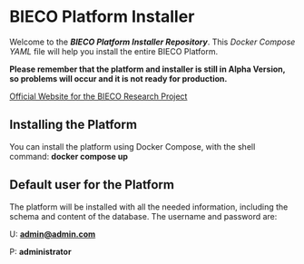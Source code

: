 # BIECO Platform Installer
Welcome to the ***BIECO Platform Installer Repository***. This *Docker Compose YAML* file will help you install the entire BIECO Platform.

**Please remember that the platform and installer is still in Alpha Version, so problems will occur and it is not ready for production.**

[Official Website for the BIECO Research Project](https://bieco.org)

## Installing the Platform

You can install the platform using Docker Compose, with the shell command: **docker compose up**

## Default user for the Platform

The platform will be installed with all the needed information, including the schema and content of the database. The username and password are:

U: **admin@admin.com**

P: **administrator**

